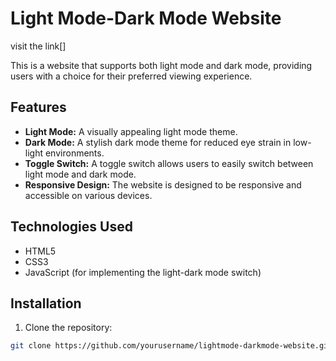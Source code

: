 # Light Mode-Dark Mode Website

visit the link[]

This is a website that supports both light mode and dark mode, providing users with a choice for their preferred viewing experience.

## Features

- **Light Mode:** A visually appealing light mode theme.
- **Dark Mode:** A stylish dark mode theme for reduced eye strain in low-light environments.
- **Toggle Switch:** A toggle switch allows users to easily switch between light mode and dark mode.
- **Responsive Design:** The website is designed to be responsive and accessible on various devices.

## Technologies Used

- HTML5
- CSS3 
- JavaScript (for implementing the light-dark mode switch)

## Installation

1. Clone the repository:

```bash
git clone https://github.com/yourusername/lightmode-darkmode-website.git
